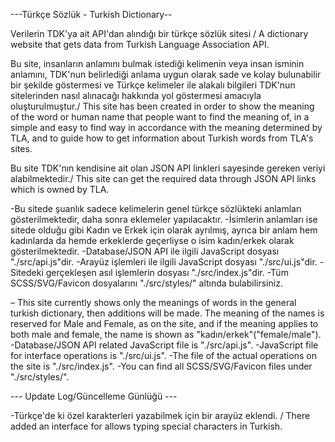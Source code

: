 ---Türkçe Sözlük - Turkish Dictionary--

Verilerin TDK'ya ait API'dan alındığı bir türkçe sözlük sitesi / A dictionary website that gets data from Turkish Language Association API.

Bu site, insanların anlamını bulmak istediği kelimenin veya insan isminin anlamını, TDK'nun belirlediği anlama uygun olarak sade ve kolay bulunabilir bir şekilde göstermesi ve Türkçe kelimeler ile alakalı bilgileri TDK'nun sitelerinden nasıl alınacağı hakkında yol göstermesi amacıyla oluşturulmuştur./ This site has been created in order to show the meaning of the word or human name that people want to find the meaning of, in a simple and easy to find way in accordance with the meaning determined by TLA, and to guide how to get information about Turkish words from TLA's sites.

Bu site TDK'nın kendisine ait olan JSON API linkleri sayesinde gereken veriyi alabilmektedir./ This site can get the required data through JSON API links which is owned by TLA.

-Bu sitede şuanlık sadece kelimelerin genel türkçe sözlükteki anlamları gösterilmektedir, daha sonra eklemeler yapılacaktır.
-İsimlerin anlamları ise sitede olduğu gibi Kadın ve Erkek için olarak ayrılmış, ayrıca bir anlam hem kadınlarda da hemde erkeklerde geçerliyse o isim kadın/erkek olarak gösterilmektedir.
-Database/JSON API ile ilgili JavaScript dosyası "./src/api.js"dir.
-Arayüz işlemleri ile ilgili JavaScript dosyası "./src/ui.js"dir.
-Sitedeki gerçekleşen asıl işlemlerin dosyası  "./src/index.js"dir.
-Tüm SCSS/SVG/Favicon dosyalarını "./src/styles/" altında bulabilirsiniz.

– This site currently shows only the meanings of words in the general turkish dictionary, then additions will be made.
The meaning of the names is reserved for Male and Female, as on the site, and if the meaning applies to both male and female, the name is shown as "kadın/erkek"("female/male").
-Database/JSON API related JavaScript file is "./src/api.js".
-JavaScript file for interface operations is "./src/ui.js".
-The file of the actual operations on the site is "./src/index.js".
-You can find all SCSS/SVG/Favicon files under "./src/styles/".

--- Update Log/Güncelleme Günlüğü ---

-Türkçe'de ki özel karakterleri yazabilmek için bir arayüz eklendi. / There added an interface for allows typing special characters in Turkish.